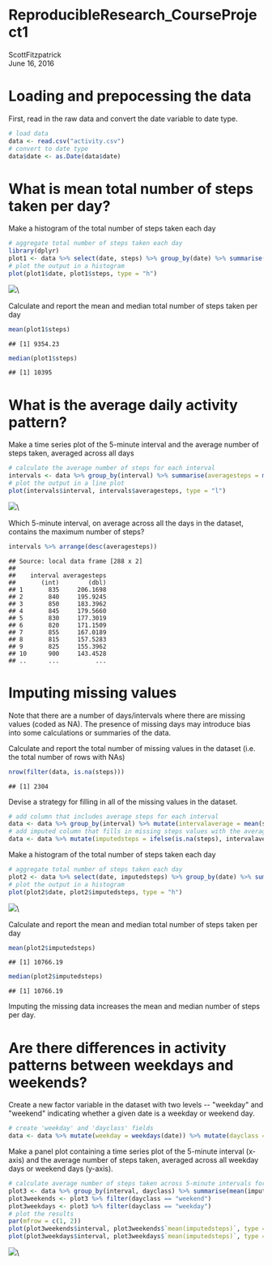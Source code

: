 # ReproducibleResearch_CourseProject1
ScottFitzpatrick  
June 16, 2016  


# Loading and prepocessing the data

First, read in the raw data and convert the date variable to date type.


```r
# load data
data <- read.csv("activity.csv")
# convert to date type
data$date <- as.Date(data$date)
```


# What is mean total number of steps taken per day?

Make a histogram of the total number of steps taken each day


```r
# aggregate total number of steps taken each day
library(dplyr)
plot1 <- data %>% select(date, steps) %>% group_by(date) %>% summarise(steps = sum(steps, na.rm = TRUE))
# plot the output in a histogram
plot(plot1$date, plot1$steps, type = "h")
```

![](PA1_template_files/figure-html/unnamed-chunk-2-1.png)\

Calculate and report the mean and median total number of steps taken per day


```r
mean(plot1$steps)
```

```
## [1] 9354.23
```


```r
median(plot1$steps)
```

```
## [1] 10395
```


# What is the average daily activity pattern?

Make a time series plot of the 5-minute interval and the average number of steps taken, averaged across all days


```r
# calculate the average number of steps for each interval
intervals <- data %>% group_by(interval) %>% summarise(averagesteps = mean(steps, na.rm = TRUE))
# plot the output in a line plot
plot(intervals$interval, intervals$averagesteps, type = "l")
```

![](PA1_template_files/figure-html/unnamed-chunk-5-1.png)\

Which 5-minute interval, on average across all the days in the dataset, contains the maximum number of steps?


```r
intervals %>% arrange(desc(averagesteps))
```

```
## Source: local data frame [288 x 2]
## 
##    interval averagesteps
##       (int)        (dbl)
## 1       835     206.1698
## 2       840     195.9245
## 3       850     183.3962
## 4       845     179.5660
## 5       830     177.3019
## 6       820     171.1509
## 7       855     167.0189
## 8       815     157.5283
## 9       825     155.3962
## 10      900     143.4528
## ..      ...          ...
```


# Imputing missing values

Note that there are a number of days/intervals where there are missing values (coded as NA). The presence of missing days may introduce bias into some calculations or summaries of the data.

Calculate and report the total number of missing values in the dataset (i.e. the total number of rows with NAs)


```r
nrow(filter(data, is.na(steps)))
```

```
## [1] 2304
```

Devise a strategy for filling in all of the missing values in the dataset.


```r
# add column that includes average steps for each interval
data <- data %>% group_by(interval) %>% mutate(intervalaverage = mean(steps, na.rm = TRUE)) %>% ungroup()
# add imputed column that fills in missing steps values with the average for that interval
data <- data %>% mutate(imputedsteps = ifelse(is.na(steps), intervalaverage, steps))
```

Make a histogram of the total number of steps taken each day


```r
# aggregate total number of steps taken each day
plot2 <- data %>% select(date, imputedsteps) %>% group_by(date) %>% summarise(imputedsteps = sum(imputedsteps, na.rm = TRUE))
# plot the output in a histogram
plot(plot2$date, plot2$imputedsteps, type = "h")
```

![](PA1_template_files/figure-html/unnamed-chunk-9-1.png)\

Calculate and report the mean and median total number of steps taken per day


```r
mean(plot2$imputedsteps)
```

```
## [1] 10766.19
```


```r
median(plot2$imputedsteps)
```

```
## [1] 10766.19
```

Imputing the missing data increases the mean and median number of steps per day.


# Are there differences in activity patterns between weekdays and weekends?

Create a new factor variable in the dataset with two levels -- "weekday" and "weekend" indicating whether a given date is a weekday or weekend day.


```r
# create 'weekday' and 'dayclass' fields
data <- data %>% mutate(weekday = weekdays(date)) %>% mutate(dayclass = ifelse((weekday == "Saturday" | weekday == "Sunday"), "weekend", "weekday"))
```

Make a panel plot containing a time series plot of the 5-minute interval (x-axis) and the average number of steps taken, averaged across all weekday days or weekend days (y-axis).


```r
# calculate average number of steps taken across 5-minute intervals for both weekends and weekdays
plot3 <- data %>% group_by(interval, dayclass) %>% summarise(mean(imputedsteps))
plot3weekends <- plot3 %>% filter(dayclass == "weekend")
plot3weekdays <- plot3 %>% filter(dayclass == "weekday")
# plot the results
par(mfrow = c(1, 2))
plot(plot3weekends$interval, plot3weekends$`mean(imputedsteps)`, type = "l", ylab = "mean(imputedsteps)")
plot(plot3weekdays$interval, plot3weekdays$`mean(imputedsteps)`, type = "l", ylab = "mean(imputedsteps)")
```

![](PA1_template_files/figure-html/unnamed-chunk-13-1.png)\
